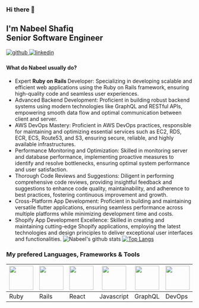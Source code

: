 ### Hi there 👋
I'm Nabeel Shafiq <br/>
Senior Software Engineer
---
<a href="https://github.com/Nabeel-Shafiq" target="_blank">
<img src=https://img.shields.io/badge/github-%2324292e.svg?&style=for-the-badge&logo=github&logoColor=white alt=github style="margin-bottom: 5px;" />
</a>
<a href="https://www.linkedin.com/in/nabeel-shafiq-dev/" target="_blank">
<img src=https://img.shields.io/badge/linkedin-%231E77B5.svg?&style=for-the-badge&logo=linkedin&logoColor=white alt=linkedin style="margin-bottom: 5px;" />
</a>

#### What do Nabeel usually do?
- Expert <b> Ruby on Rails </b> Developer: Specializing in developing scalable and efficient web applications using the Ruby on Rails framework, ensuring high-quality code and seamless user experiences.
- Advanced Backend Development: Proficient in building robust backend systems using modern technologies like GraphQL and RESTful APIs, empowering smooth data flow and optimal communication between client and server.
- AWS DevOps Mastery: Proficient in AWS DevOps practices, responsible for maintaining and optimizing essential services such as EC2, RDS, ECR, ECS, Route53, and S3, ensuring secure, reliable, and highly available infrastructures.
- Performance Monitoring and Optimization: Skilled in monitoring server and database performance, implementing proactive measures to identify and resolve bottlenecks, ensuring optimal system performance and user satisfaction.
- Thorough Code Reviews and Suggestions: Diligent in performing comprehensive code reviews, providing insightful feedback and suggestions to enhance code quality, maintainability, and adherence to best practices, fostering continuous improvement and growth.
- Cross-Platform App Development: Proficient in building and maintaining versatile flutter applications, ensuring seamless performance across multiple platforms while minimizing development time and costs.
- Shopify App Development Excellence: Skilled in creating and maintaining cutting-edge Shopify applications, employing the latest technologies and design principles to deliver exceptional user interfaces and functionalities.
![Nabeel's github stats](https://github-readme-stats.vercel.app/api?username=Nabeel-Shafiq&show_icons=true&count_private=true)
[![Top Langs](https://github-readme-stats.vercel.app/api/top-langs/?username=Nabeel-Shafiq&layout=compact)](https://github.com/anuraghazra/github-readme-stats)

### My prefered Languages, Frameworks & Tools
<img src="https://cdn.iconscout.com/icon/free/png-256/ruby-47-1175102.png" height="65px"> |  <img src="https://cdn.iconscout.com/icon/free/png-256/rails-3-1175113.png" height="65px"> | <img src="https://profilinator.rishav.dev/skills-assets/react-original-wordmark.svg" height="65px"> |<img src="https://cdn.iconscout.com/icon/free/png-256/javascript-24-1174950.png" height="65px"> | <img src="https://miro.medium.com/max/400/1*nP2C50GK4_-ly_R_mq3juQ.png" height="65px"> | <img src="https://cdn.iconscout.com/icon/free/png-256/aws-1869025-1583149.png" height="65px"> |
------------ | ------------ | ------------ | ------------| ------------ | ------------
 Ruby | Rails | React | Javascript  | GraphQL | DevOps

